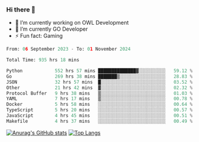 ### Hi there 👋 

- 🔭 I’m currently working on OWL Development
- 🌱 I’m currently GO Developer
-  ⚡ Fun fact: Gaming
  
  <!--
- 👯 I’m looking to collaborate on ...
- 🤔 I’m looking for help with ...
- 💬 Ask me about ...
- 📫 How to reach me: ...
- 😄 Pronouns: ...
-->

<!--START_SECTION:waka-->

```python
From: 06 September 2023 - To: 01 November 2024

Total Time: 935 hrs 18 mins

Python            552 hrs 57 mins ██████████████▓░░░░░░░░░░   59.12 %
Go                269 hrs 38 mins ███████▒░░░░░░░░░░░░░░░░░   28.83 %
JSON              32 hrs 57 mins  █░░░░░░░░░░░░░░░░░░░░░░░░   03.52 %
Other             21 hrs 42 mins  ▓░░░░░░░░░░░░░░░░░░░░░░░░   02.32 %
Protocol Buffer   9 hrs 38 mins   ▒░░░░░░░░░░░░░░░░░░░░░░░░   01.03 %
YAML              7 hrs 17 mins   ▒░░░░░░░░░░░░░░░░░░░░░░░░   00.78 %
Docker            5 hrs 58 mins   ░░░░░░░░░░░░░░░░░░░░░░░░░   00.64 %
TypeScript        5 hrs 20 mins   ░░░░░░░░░░░░░░░░░░░░░░░░░   00.57 %
JavaScript        4 hrs 45 mins   ░░░░░░░░░░░░░░░░░░░░░░░░░   00.51 %
Makefile          4 hrs 37 mins   ░░░░░░░░░░░░░░░░░░░░░░░░░   00.49 %
```

<!--END_SECTION:waka-->

[![Anurag's GitHub stats](https://github-readme-stats.vercel.app/api?username=aebalz&show_icons=true&theme=codeSTACKr)](https://github.com/anuraghazra/github-readme-stats)
[![Top Langs](https://github-readme-stats.vercel.app/api/top-langs/?username=aebalz&layout=compact&card_width=350&theme=codeSTACKr)](https://github.com/anuraghazra/github-readme-stats)
<!-- [![Readme Card](https://github-readme-stats.vercel.app/api/pin/?username=aebalz&repo=go-gin-gone&show_owner=true)](https://github.com/anuraghazra/github-readme-stats)-->
